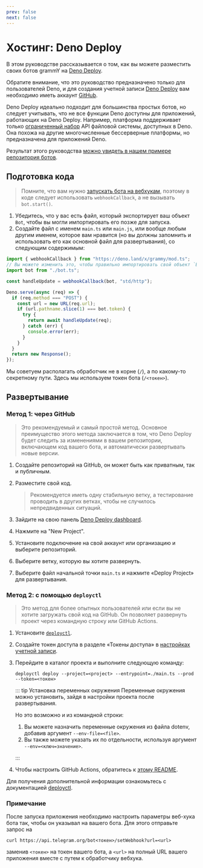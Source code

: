 ```yaml
---
prev: false
next: false
---
```


# Хостинг: Deno Deploy

В этом руководстве рассказывается о том, как вы можете разместить своих ботов grammY на [Deno Deploy](https://deno.com/deploy).

Обратите внимание, что это руководство предназначено только для пользователей Deno, и для создания учетной записи [Deno Deploy](https://deno.com/deploy) вам необходимо иметь аккаунт [GitHub](https://github.com).

Deno Deploy идеально подходит для большинства простых ботов, но следует учитывать, что не все функции Deno доступны для приложений, работающих на Deno Deploy.
Например, платформа поддерживает только [ограниченный набор](https://docs.deno.com/deploy/classic/api/runtime-fs/) API файловой системы, доступных в Deno.
Она похожа на другие многочисленные бессерверные платформы, но предназначена для приложений Deno.

Результат этого руководства [можно увидеть в нашем примере репозитория ботов](https://github.com/grammyjs/examples/tree/main/setups/deno-deploy).

## Подготовка кода

> Помните, что вам нужно [запускать бота на вебхукам](../guide/deployment-types#как-использовать-вебхуки), поэтому в коде следует использовать `webhookCallback`, а не вызывать `bot.start()`.

1. Убедитесь, что у вас есть файл, который экспортирует ваш объект `Bot`, чтобы вы могли импортировать его позже для запуска.
2. Создайте файл с именем `main.ts` или `main.js`, или вообще любым другим именем, которое вам нравится (но вы должны запомнить и использовать его как основной файл для развертывания), со следующим содержимым:

```ts
import { webhookCallback } from "https://deno.land/x/grammy/mod.ts";
// Вы можете изменить это, чтобы правильно импортировать свой объект `Bot`.
import bot from "./bot.ts";

const handleUpdate = webhookCallback(bot, "std/http");

Deno.serve(async (req) => {
  if (req.method === "POST") {
    const url = new URL(req.url);
    if (url.pathname.slice(1) === bot.token) {
      try {
        return await handleUpdate(req);
      } catch (err) {
        console.error(err);
      }
    }
  }
  return new Response();
});
```

Мы советуем располагать обработчик не в корне (`/`), а по какому-то секретному пути.
Здесь мы используем токен бота (`/<токен>`).

## Развертывание

### Метод 1: через GitHub

> Это рекомендуемый и самый простой метод.
> Основное преимущество этого метода заключается в том, что Deno Deploy будет следить за изменениями в вашем репозитории, включающем код вашего бота, и автоматически развертывать новые версии.

1. Создайте репозиторий на GitHub, он может быть как приватным, так и публичным.
2. Разместите свой код.

   > Рекомендуется иметь одну стабильную ветку, а тестирование проводить в других ветках, чтобы не случилось непредвиденных ситуаций.

3. Зайдите на свою панель [Deno Deploy dashboard](https://dash.deno.com/account/overview).
4. Нажмите на "New Project".
5. Установите подключение на свой аккаунт или организацию и выберите репозиторий.
6. Выберите ветку, которую вы хотите развернуть.
7. Выберите файл начальной точки `main.ts` и нажмите «Deploy Project» для развертывания.

### Метод 2: с помощью `deployctl`

> Это метод для более опытных пользователей или если вы не хотите загружать свой код на GitHub.
> Он позволяет развернуть проект через командную строку или GitHub Actions.

1. Установите [`deployctl`](https://github.com/denoland/deployctl).
2. Создайте токен доступа в разделе «Токены доступа» в [настройках учетной записи](https://dash.deno.com/account).
3. Перейдите в каталог проекта и выполните следующую команду:

   ```sh:no-line-numbers
   deployctl deploy --project=<project> --entrypoint=./main.ts --prod --token=<токен>
   ```

   ::: tip Установка переменных окружения
   Переменные окружения можно установить, зайдя в настройки проекта после развертывания.

   Но это возможно и из командной строки:

   1. Вы можете назначить переменные окружения из файла dotenv, добавив аргумент `--env-file=<file>`.
   2. Вы также можете указать их по отдельности, используя аргумент `--env=<ключ=значение>`.

   :::
4. Чтобы настроить GitHub Actions, обратитесь к [этому README](https://github.com/denoland/deployctl/blob/main/action/README.md).

Для получения дополнительной информации ознакомьтесь с документацией [deployctl](https://docs.deno.com/deploy/classic/deployctl/).

### Примечание

После запуска приложения необходимо настроить параметры веб-хука бота так, чтобы он указывал на вашего бота.
Для этого отправьте запрос на

```sh:no-line-numbers
curl https://api.telegram.org/bot<токен>/setWebhook?url=<url>
```

заменив `<токен>` на токен вашего бота, а `<url>` на полный URL вашего приложения вместе с путем к обработчику вебхука.
